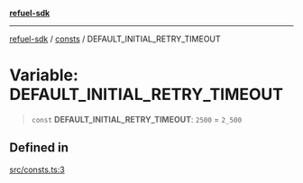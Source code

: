 [**refuel-sdk**](../../README.md)

***

[refuel-sdk](../../modules.md) / [consts](../README.md) / DEFAULT\_INITIAL\_RETRY\_TIMEOUT

# Variable: DEFAULT\_INITIAL\_RETRY\_TIMEOUT

> `const` **DEFAULT\_INITIAL\_RETRY\_TIMEOUT**: `2500` = `2_500`

## Defined in

[src/consts.ts:3](https://github.com/refuel-ai/refuel-sdk/blob/1b12f0442d5e4e331bc7d9e4f1f5828e99232382/src/consts.ts#L3)
